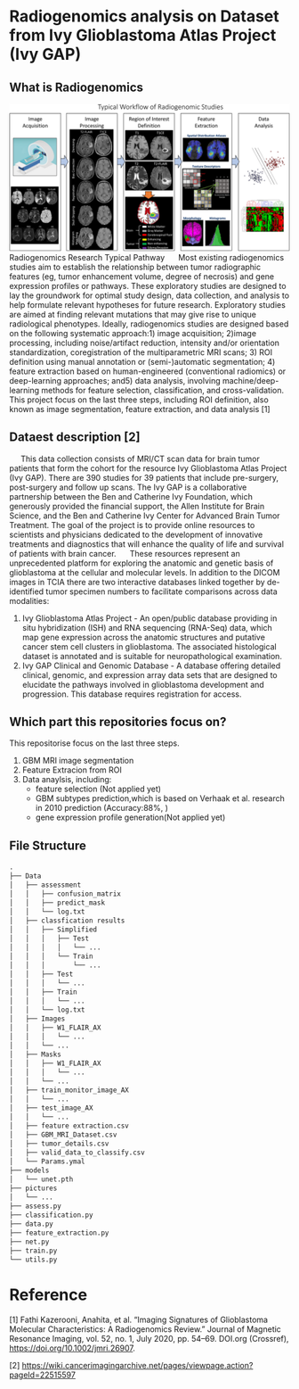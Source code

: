 # Radiogenomics analysis on Dataset from Ivy Glioblastoma Atlas Project (Ivy GAP)
## What is Radiogenomics
![](Pictures/RadiogenomicsResearchTypicalPathway.png)
Radiogenomics Research Typical Pathway
$\quad$ Most existing radiogenomics studies aim to establish the relationship between tumor radiographic features  (eg,  tumor enhancement volume,  degree of necrosis)  and gene expression profiles or pathways.   These exploratory studies are designed to lay the groundwork for optimal study design, data collection, and analysis to help formulate relevant hypotheses for future research.  Exploratory studies are aimed at finding relevant mutations that may give rise to unique radiological phenotypes.  Ideally, radiogenomics studies are designed based on the following systematic approach:1) image acquisition; 2)image processing, including noise/artifact reduction, intensity and/or orientation standardization, coregistration of the multiparametric MRI scans; 3) ROI definition using manual annotation or (semi-)automatic segmentation; 4) feature extraction based on human-engineered (conventional radiomics) or deep-learning approaches; and5) data analysis, involving machine/deep-learning methods for feature selection, classification, and cross-validation.  This project focus on the last three steps, including ROI definition, also known as image segmentation, feature extraction, and data analysis [1]

## Dataest description [2]
$\quad$ This data collection consists of MRI/CT scan data for brain tumor patients that form the cohort for the resource Ivy Glioblastoma Atlas Project (Ivy GAP). There are 390 studies for 39 patients that include pre-surgery, post-surgery and follow up scans. The Ivy GAP is a collaborative partnership between the Ben and Catherine Ivy Foundation, which generously provided the financial support, the Allen Institute for Brain Science, and the Ben and Catherine Ivy Center for Advanced Brain Tumor Treatment. The goal of the project is to provide online resources to scientists and physicians dedicated to the development of innovative treatments and diagnostics that will enhance the quality of life and survival of patients with brain cancer.
$\quad$ These resources represent an unprecedented platform for exploring the anatomic and genetic basis of glioblastoma at the cellular and molecular levels. In addition to the DICOM images in TCIA there are two interactive databases linked together by de-identified tumor specimen numbers to facilitate comparisons across data modalities:

1. Ivy Glioblastoma Atlas Project - An open/public database providing in situ hybridization (ISH) and RNA sequencing (RNA-Seq) data, which map gene expression across the anatomic structures and putative cancer stem cell clusters in glioblastoma. The associated histological dataset is annotated and is suitable for neuropathological examination.
2. Ivy GAP Clinical and Genomic Database -  A database offering detailed clinical, genomic, and expression array data sets that are designed to elucidate the pathways involved in glioblastoma development and progression. This database requires registration for access.

## Which part this repositories focus on?
This repositorise focus on the last three steps.
1. GBM MRI image segmentation
2. Feature Extracion from ROI
3. Data anaylsis, including:
   * feature selection (Not applied yet)
   * GBM subtypes prediction,which is based on Verhaak et al. research in 2010 prediction (Accuracy:88%, )
   * gene expression profile generation(Not applied yet)

## File Structure
```
.
├── Data
│   ├── assessment
│   │   ├── confusion_matrix
│   │   ├── predict_mask
│   │   └── log.txt
│   ├── classfication results
│   │   ├── Simplified
│   │   │   ├── Test
│   │   │   │   └── ...
│   │   │   └── Train
│   │   │       └── ...
│   │   ├── Test
│   │   │   └── ...
│   │   ├── Train
│   │   │   └── ...
│   │   └── log.txt
│   ├── Images
│   │   ├── W1_FLAIR_AX
│   │   │   └── ...
│   │   └── ...
│   ├── Masks
│   │   ├── W1_FLAIR_AX
│   │   │   └── ...
│   │   └── ...
│   ├── train_monitor_image_AX
│   │   └── ...
│   ├── test_image_AX
│   │   └── ...
│   ├── feature extraction.csv
│   ├── GBM_MRI_Dataset.csv
│   ├── tumor_details.csv
│   ├── valid_data_to_classify.csv
│   └── Params.ymal
├── models
│   └── unet.pth
├── pictures
│   └── ...
├── assess.py
├── classification.py
├── data.py
├── feature_extraction.py
├── net.py
├── train.py
└── utils.py
```

# Reference
[1] Fathi Kazerooni, Anahita, et al. “Imaging Signatures of Glioblastoma Molecular Characteristics: A Radiogenomics Review.” Journal of Magnetic Resonance Imaging, vol. 52, no. 1, July 2020, pp. 54–69. DOI.org (Crossref), https://doi.org/10.1002/jmri.26907.

[2] https://wiki.cancerimagingarchive.net/pages/viewpage.action?pageId=22515597